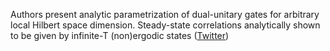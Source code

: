 
Authors present analytic parametrization of dual-unitary gates for arbitrary local Hilbert space dimension. Steady-state correlations analytically shown to be given by infinite-T (non)ergodic states ([Twitter](https://twitter.com/JoshuahHeath/status/1303693116164182016))
